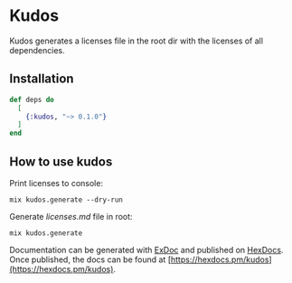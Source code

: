 # Kudos

Kudos generates a licenses file in the root dir with the licenses of all dependencies.

## Installation

```elixir
def deps do
  [
    {:kudos, "~> 0.1.0"}
  ]
end
```

## How to use kudos

Print licenses to console:

`mix kudos.generate --dry-run`

Generate _licenses.md_ file in root:

`mix kudos.generate`

Documentation can be generated with [ExDoc](https://github.com/elixir-lang/ex_doc)
and published on [HexDocs](https://hexdocs.pm). Once published, the docs can
be found at [https://hexdocs.pm/kudos](https://hexdocs.pm/kudos).
